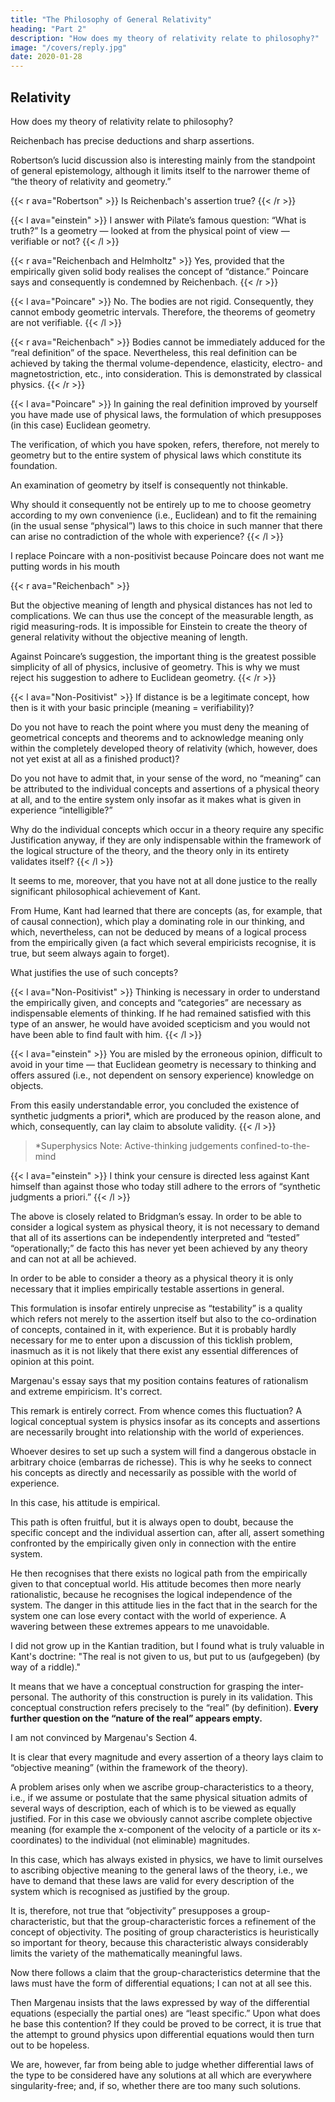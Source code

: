 ```yaml
---
title: "The Philosophy of General Relativity"
heading: "Part 2"
description: "How does my theory of relativity relate to philosophy?"
image: "/covers/reply.jpg"
date: 2020-01-28
---
```



## Relativity 

How does my theory of relativity relate to philosophy?

Reichenbach has precise deductions and sharp assertions. 

Robertson’s lucid discussion also is interesting mainly from the standpoint of general epistemology, although it limits itself to the narrower theme of “the theory of relativity and geometry.” 

{{< r ava="Robertson" >}}
Is Reichenbach's assertion true? 
{{< /r >}}

{{< l ava="einstein" >}}
I answer with Pilate’s famous question: “What is truth?” Is a geometry — looked at from the physical point of view — verifiable or not? 
{{< /l >}}

{{< r ava="Reichenbach and Helmholtz" >}}
Yes, provided that the empirically given solid body realises the concept of “distance.” Poincare says  and consequently is condemned by Reichenbach. 
{{< /r >}}

{{< l ava="Poincare" >}}
No. The bodies are not rigid. Consequently, they cannot embody geometric intervals. Therefore, the theorems of geometry are not verifiable.
{{< /l >}}

{{< r ava="Reichenbach" >}}
Bodies cannot be immediately adduced for the “real definition” of the space. Nevertheless, this real definition can be achieved by taking the thermal volume-dependence, elasticity, electro- and magnetostriction, etc., into consideration. This is demonstrated by classical physics.
{{< /r >}}

{{< l ava="Poincare" >}}
In gaining the real definition improved by yourself you have made use of physical laws, the formulation of which presupposes (in this case) Euclidean geometry. 

The verification, of which you have spoken, refers, therefore, not merely to geometry but to the entire system of physical laws which constitute its foundation. 

An examination of geometry by itself is consequently not thinkable.

Why should it consequently not be entirely up to me to choose geometry according to my own convenience (i.e., Euclidean) and to fit the remaining (in the usual sense “physical”) laws to this choice in such manner that there can arise no contradiction of the whole with experience?
{{< /l >}}


I replace Poincare with a non-positivist because Poincare does not want me putting words in his mouth<!--  ’s superiority as thinker and author does not permit it; in what follows therefore, an anonymous  is substituted for Poincare. — ) -->


{{< r ava="Reichenbach" >}}
<!-- There is something quite attractive in this conception. But, on the other hand, it is noteworthy that the --> But the objective meaning of length and physical distances <!-- the interpretation of the differences of co-ordinates as distances (in pre-relativistic physics) --> has not led to complications. We can thus use <!-- Should we not, on the basis of this astounding fact, be justified in operating further at least tentatively with --> the concept of the measurable length, as <!-- if there were such things as --> rigid measuring-rods. It is impossible for Einstein to create the theory of general relativity without the objective meaning of length.

Against Poincare’s suggestion, the important thing is the greatest possible simplicity of <!-- the geometry alone, but rather the greatest possible simplicity --> all of physics, inclusive of geometry. This is why we must reject his suggestion to adhere to Euclidean geometry.
{{< /r >}}

{{< l ava="Non-Positivist" >}}
If distance is be a legitimate concept, how then is it with your basic principle (meaning = verifiability)? 

Do you not have to reach the point where you must deny the meaning of geometrical concepts and theorems and to acknowledge meaning only within the completely developed theory of relativity (which, however, does not yet exist at all as a finished product)? 

Do you not have to admit that, in your sense of the word, no “meaning” can be attributed to the individual concepts and assertions of a physical theory at all, and to the entire system only insofar as it makes what is given in experience “intelligible?” 

Why do the individual concepts which occur in a theory require any specific Justification anyway, if they are only indispensable within the framework of the logical structure of the theory, and the theory only in its entirety validates itself?
{{< /l >}}


It seems to me, moreover, that you have not at all done justice to the really significant philosophical achievement of Kant. 

From Hume, Kant had learned that there are concepts (as, for example, that of causal connection), which play a dominating role in our thinking, and which, nevertheless, can not be deduced by means of a logical process from the empirically given (a fact which several empiricists recognise, it is true, but seem always again to forget). 

What justifies the use of such concepts? 


{{< l ava="Non-Positivist" >}}
Thinking is necessary in order to understand the empirically given, and concepts and “categories” are necessary as indispensable elements of thinking. If he had remained satisfied with this type of an answer, he would have avoided scepticism and you would not have been able to find fault with him.
{{< /l >}}


{{< l ava="einstein" >}}
You are misled by the erroneous opinion, difficult to avoid in your time — that Euclidean geometry is necessary to thinking and offers assured (i.e., not dependent on sensory experience) knowledge on objects. 

From this easily understandable error, you concluded the existence of synthetic judgments a priori*, which are produced by the reason alone, and which, consequently, can lay claim to absolute validity. 
{{< /l >}}


> *Superphysics Note: Active-thinking judgements confined-to-the-mind



{{< l ava="einstein" >}}
I think your censure is directed less against Kant himself than against those who today still adhere to the errors of “synthetic judgments a priori.”
{{< /l >}}


<!-- I can hardly think of anything more stimulating as the basis for discussion in an epistemological seminar than this brief essay by Reichenbach (best taken together with Robertson’s essay). -->

The above is closely related to Bridgman’s essay. <!-- , so that it will be possible for me to express myself quite briefly without having to harbour too much fear that I shall be misunderstood. --> In order to be able to consider a logical system as physical theory, it is not necessary to demand that all of its assertions can be independently interpreted and “tested” “operationally;” de facto this has never yet been achieved by any theory and can not at all be achieved. 

In order to be able to consider a theory as a physical theory it is only necessary that it implies empirically testable assertions in general.

This formulation is insofar entirely unprecise as “testability” is a quality which refers not merely to the assertion itself but also to the co-ordination of concepts, contained in it, with experience. But it is probably hardly necessary for me to enter upon a discussion of this ticklish problem, inasmuch as it is not likely that there exist any essential differences of opinion at this point.



Margenau's essay says that my position contains features of rationalism and extreme empiricism. It's correct. 


This remark is entirely correct. From whence comes this fluctuation? A logical conceptual system is physics insofar as its concepts and assertions are necessarily brought into relationship with the world of experiences. 

Whoever desires to set up such a system will find a dangerous obstacle in arbitrary choice (embarras de richesse). This is why he seeks to connect his concepts as directly and necessarily as possible with the world of experience. 

In this case, his attitude is empirical. 

This path is often fruitful, but it is always open to doubt, because the specific concept and the individual assertion can, after all, assert something confronted by the empirically given only in connection with the entire system. 

He then recognises that there exists no logical path from the empirically given to that conceptual world. His attitude becomes then more nearly rationalistic, because he recognises the logical independence of the system. The danger in this attitude lies in the fact that in the search for the system one can lose every contact with the world of experience. A wavering between these extremes appears to me unavoidable.

I did not grow up in the Kantian tradition, but I found what is truly valuable in Kant's doctrine: "The real is not given to us, but put to us (aufgegeben) (by way of a riddle)."

It means that we have a conceptual construction for grasping the inter-personal. The authority of this construction is purely in its validation.  This conceptual construction refers precisely to the “real” (by definition). **Every further question on the “nature of the real” appears empty.**


I am not convinced by Margenau's Section 4. 

It is clear that every magnitude and every assertion of a theory lays claim to “objective meaning” (within the framework of the theory). 

A problem arises only when we ascribe group-characteristics to a theory, i.e., if we assume or postulate that the same physical situation admits of several ways of description, each of which is to be viewed as equally justified. For in this case we obviously cannot ascribe complete objective meaning (for example the x-component of the velocity of a particle or its x-coordinates) to the individual (not eliminable) magnitudes. 

In this case, which has always existed in physics, we have to limit ourselves to ascribing objective meaning to the general laws of the theory, i.e., we have to demand that these laws are valid for every description of the system which is recognised as justified by the group. 

It is, therefore, not true that “objectivity” presupposes a group-characteristic, but that the group-characteristic forces a refinement of the concept of objectivity. The positing of group characteristics is heuristically so important for theory, because this characteristic always considerably limits the variety of the mathematically meaningful laws.

Now there follows a claim that the group-characteristics determine that the laws must have the form of differential equations; I can not at all see this. 

Then Margenau insists that the laws expressed by way of the differential equations (especially the partial ones) are “least specific.” Upon what does he base this contention? If they could be proved to be correct, it is true that the attempt to ground physics upon differential equations would then turn out to be hopeless. 

We are, however, far from being able to judge whether differential laws of the type to be considered have any solutions at all which are everywhere singularity-free; and, if so, whether there are too many such solutions.


